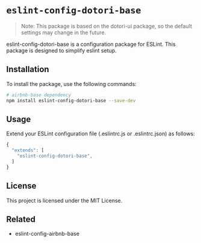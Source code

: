 # `eslint-config-dotori-base`

> Note: This package is based on the dotori-ui package, so the default settings may change in the future.
> 
eslint-config-dotori-base is a configuration package for ESLint. This package is designed to simplify eslint setup.

## Installation

To install the package, use the following commands:
```bash
# airbnb-base dependency
npm install eslint-config-dotori-base --save-dev
```


## Usage
Extend your ESLint configuration file (.eslintrc.js or .eslintrc.json) as follows:
```javascript
{
  "extends": [
    "eslint-config-dotori-base",
  ]
}
```


## License
This project is licensed under the MIT License.

## Related
- eslint-config-airbnb-base


